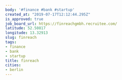 ```yaml
---
body: '#finance #bank #startup'
created_at: "2019-07-17T12:12:44.295Z"
is_approved: true
job_board_url: https://finreachgmbh.recruitee.com/
latitude: 52.50817
longitude: 13.32913
slug: finreach
tags:
- finance
- bank
- startup
title: finreach
cities:
- berlin
---
```

